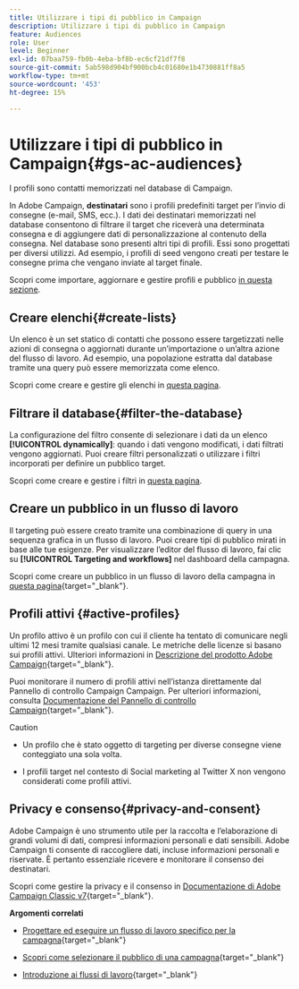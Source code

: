 ```yaml
---
title: Utilizzare i tipi di pubblico in Campaign
description: Utilizzare i tipi di pubblico in Campaign
feature: Audiences
role: User
level: Beginner
exl-id: 07baa759-fb0b-4eba-bf8b-ec6cf21df7f8
source-git-commit: 5ab598d904bf900bcb4c01680e1b4730881ff8a5
workflow-type: tm+mt
source-wordcount: '453'
ht-degree: 15%

---
```


# Utilizzare i tipi di pubblico in Campaign{#gs-ac-audiences}

I profili sono contatti memorizzati nel database di Campaign.

In Adobe Campaign, **destinatari** sono i profili predefiniti target per l’invio di consegne (e-mail, SMS, ecc.). I dati dei destinatari memorizzati nel database consentono di filtrare il target che riceverà una determinata consegna e di aggiungere dati di personalizzazione al contenuto della consegna. Nel database sono presenti altri tipi di profili. Essi sono progettati per diversi utilizzi. Ad esempio, i profili di seed vengono creati per testare le consegne prima che vengano inviate al target finale.

Scopri come importare, aggiornare e gestire profili e pubblico [in questa sezione](../audiences/gs-audiences.md).

## Creare elenchi{#create-lists}

Un elenco è un set statico di contatti che possono essere targetizzati nelle azioni di consegna o aggiornati durante un’importazione o un’altra azione del flusso di lavoro. Ad esempio, una popolazione estratta dal database tramite una query può essere memorizzata come elenco.

Scopri come creare e gestire gli elenchi in [questa pagina](../audiences/create-audiences.md).

## Filtrare il database{#filter-the-database}

La configurazione del filtro consente di selezionare i dati da un elenco **[!UICONTROL dynamically]**: quando i dati vengono modificati, i dati filtrati vengono aggiornati. Puoi creare filtri personalizzati o utilizzare i filtri incorporati per definire un pubblico target.

Scopri come creare e gestire i filtri in [questa pagina](../audiences/create-filters.md).

## Creare un pubblico in un flusso di lavoro

Il targeting può essere creato tramite una combinazione di query in una sequenza grafica in un flusso di lavoro. Puoi creare tipi di pubblico mirati in base alle tue esigenze. Per visualizzare l’editor del flusso di lavoro, fai clic su **[!UICONTROL Targeting and workflows]** nel dashboard della campagna.

Scopri come creare un pubblico in un flusso di lavoro della campagna in [questa pagina](https://experienceleague.adobe.com/docs/campaign/automation/campaign-orchestration/marketing-campaign-target.html?lang=it){target="_blank"}.


## Profili attivi {#active-profiles}

Un profilo attivo è un profilo con cui il cliente ha tentato di comunicare negli ultimi 12 mesi tramite qualsiasi canale. Le metriche delle licenze si basano sui profili attivi. Ulteriori informazioni in [Descrizione del prodotto Adobe Campaign](https://helpx.adobe.com/it/legal/product-descriptions/adobe-campaign-managed-cloud-services.html){target="_blank"}.

Puoi monitorare il numero di profili attivi nell’istanza direttamente dal Pannello di controllo Campaign Campaign. Per ulteriori informazioni, consulta [Documentazione del Pannello di controllo Campaign](https://experienceleague.adobe.com/docs/control-panel/using/performance-monitoring/active-profiles-monitoring.html){target="_blank"}.

>[!CAUTION]
>
>* Un profilo che è stato oggetto di targeting per diverse consegne viene conteggiato una sola volta.
>
>* I profili target nel contesto di Social marketing al Twitter X non vengono considerati come profili attivi.

## Privacy e consenso{#privacy-and-consent}

Adobe Campaign è uno strumento utile per la raccolta e l’elaborazione di grandi volumi di dati, compresi informazioni personali e dati sensibili.  Adobe Campaign ti consente di raccogliere dati, incluse informazioni personali e riservate. È pertanto essenziale ricevere e monitorare il consenso dei destinatari.

Scopri come gestire la privacy e il consenso in [Documentazione di Adobe Campaign Classic v7](https://experienceleague.adobe.com/docs/campaign-classic/using/getting-started/privacy/privacy-and-recommendations.html?lang=it){target="_blank"}.

**Argomenti correlati**

* [Progettare ed eseguire un flusso di lavoro specifico per la campagna](https://experienceleague.adobe.com/docs/campaign/automation/workflows/introduction/wf-type/campaign-workflows.html){target="_blank"}

* [Scopri come selezionare il pubblico di una campagna](https://experienceleague.adobe.com/docs/campaign/automation/campaign-orchestration/marketing-campaign-target.html?lang=it){target="_blank"}

* [Introduzione ai flussi di lavoro](https://experienceleague.adobe.com/docs/campaign/automation/workflows/introduction/about-workflows.html?lang=it){target="_blank"}
